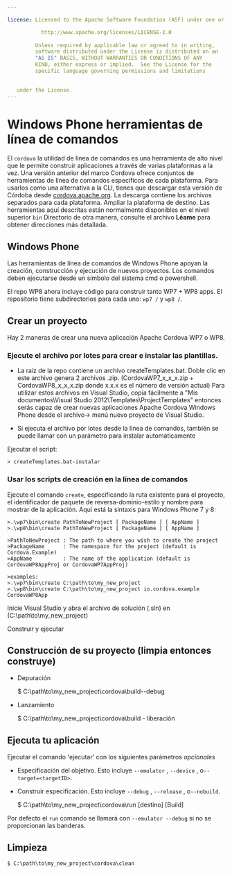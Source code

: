 ```yaml
---

license: Licensed to the Apache Software Foundation (ASF) under one or more contributor license agreements. See the NOTICE file distributed with this work for additional information regarding copyright ownership. The ASF licenses this file to you under the Apache License, Version 2.0 (the "License"); you may not use this file except in compliance with the License. You may obtain a copy of the License at

           http://www.apache.org/licenses/LICENSE-2.0
    
         Unless required by applicable law or agreed to in writing,
         software distributed under the License is distributed on an
         "AS IS" BASIS, WITHOUT WARRANTIES OR CONDITIONS OF ANY
         KIND, either express or implied.  See the License for the
         specific language governing permissions and limitations
    

   under the License.
---
```


# Windows Phone herramientas de línea de comandos

El `cordova` la utilidad de línea de comandos es una herramienta de alto nivel que le permite construir aplicaciones a través de varias plataformas a la vez. Una versión anterior del marco Cordova ofrece conjuntos de herramientas de línea de comandos específicos de cada plataforma. Para usarlos como una alternativa a la CLI, tienes que descargar esta versión de Córdoba desde [cordova.apache.org][1]. La descarga contiene los archivos separados para cada plataforma. Ampliar la plataforma de destino. Las herramientas aquí descritas están normalmente disponibles en el nivel superior `bin` Directorio de otra manera, consulte el archivo **Léame** para obtener direcciones más detallada.

 [1]: http://cordova.apache.org

## Windows Phone

Las herramientas de línea de comandos de Windows Phone apoyan la creación, construcción y ejecución de nuevos proyectos. Los comandos deben ejecutarse desde un símbolo del sistema cmd o powershell.

El repo WP8 ahora incluye código para construir tanto WP7 + WP8 apps. El repositorio tiene subdirectorios para cada uno: `wp7 /` y `wp8 /`.

## Crear un proyecto

Hay 2 maneras de crear una nueva aplicación Apache Cordova WP7 o WP8.

### Ejecute el archivo por lotes para crear e instalar las plantillas.

*   La raíz de la repo contiene un archivo createTemplates.bat. Doble clic en este archivo genera 2 archivos .zip. (CordovaWP7\_x\_x\_x.zip + CordovaWP8\_x\_x\_x.zip donde x.x.x es el número de versión actual) Para utilizar estos archivos en Visual Studio, copia fácilmente a "Mis documentos\Visual Studio 2012\Templates\ProjectTemplates\" entonces serás capaz de crear nuevas aplicaciones Apache Cordova Windows Phone desde el archivo-> menú nuevo proyecto de Visual Studio.

*   Si ejecuta el archivo por lotes desde la línea de comandos, también se puede llamar con un parámetro para instalar automáticamente

Ejecutar el script:

    > createTemplates.bat-instalar
    

### Usar los scripts de creación en la línea de comandos

Ejecute el comando `create`, especificando la ruta existente para el proyecto, el identificador de paquete de reversa-dominio-estilo y nombre para mostrar de la aplicación. Aquí está la sintaxis para Windows Phone 7 y 8:

    >.\wp7\bin\create PathToNewProject [ PackageName ] [ AppName ]
    >.\wp8\bin\create PathToNewProject [ PackageName ] [ AppName ]
    
    >PathToNewProject : The path to where you wish to create the project
    >PackageName      : The namespace for the project (default is Cordova.Example)
    >AppName          : The name of the application (default is CordovaWP8AppProj or CordovaWP7AppProj)
    
    >examples:
    >.\wp7\bin\create C:\path\to\my_new_project
    >.\wp8\bin\create C:\path\to\my_new_project io.cordova.example CordovaWP8App
    

Inicie Visual Studio y abra el archivo de solución (.sln) en (C:\path\to\my\_new\_project)

Construir y ejecutar

## Construcción de su proyecto (limpia entonces construye)

*   Depuración
    
    $ C:\path\to\my\_new\_project\cordova\build--debug

*   Lanzamiento
    
    $ C:\path\to\my\_new\_project\cordova\build - liberación

## Ejecuta tu aplicación

Ejecutar el comando 'ejecutar' con los siguientes parámetros *opcionales*

*   Especificación del objetivo. Esto incluye `--emulator` , `--device` , o`--target=<targetID>`.

*   Construir especificación. Esto incluye `--debug` , `--release` , o`--nobuild`.
    
    $ C:\path\to\my\_new\_project\cordova\run \[destino\] \[Build\]

Por defecto el `run` comando se llamará con `--emulator --debug` si no se proporcionan las banderas.

## Limpieza

    $ C:\path\to\my_new_project\cordova\clean